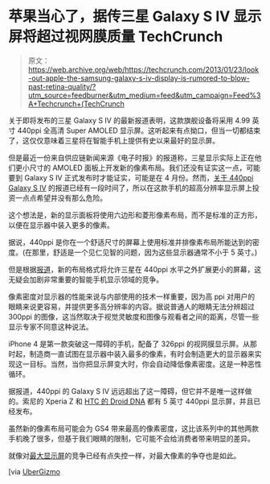 # 苹果当心了，据传三星 Galaxy S IV 显示屏将超过视网膜质量 TechCrunch

> 原文：<https://web.archive.org/web/https://techcrunch.com/2013/01/23/look-out-apple-the-samsung-galaxy-s-iv-display-is-rumored-to-blow-past-retina-quality/?utm_source=feedburner&utm_medium=feed&utm_campaign=Feed%3A+Techcrunch+(TechCrunch>

关于即将发布的三星 Galaxy S IV 的最新报道表明，这款旗舰设备将采用 4.99 英寸 440ppi 全高清 Super AMOLED 显示屏。这听起来有点拗口，但当一切都结束了，这仅仅意味着三星将在智能手机上提供有史以来最好的显示屏。

但是最近一份来自供应链新闻来源《电子时报》的报道称，三星显示实际上正在他们更小尺寸的 AMOLED 面板上开发新的像素布局。我们还没有证实这一点，可能要到 Galaxy S IV 正式发布时才能证实，可能是在 4 月份。然而，[关于 440ppi Galaxy S IV](https://web.archive.org/web/20221209055112/https://beta.techcrunch.com/2013/01/18/samsung-galaxy-s-iv-early-rumor-roundup-8-core-exynos-5-proc-5-440ppi-display-wireless-charging/) 的报道已经有一段时间了，所以在这款手机的超高分辨率显示屏上投资一点点希望并没有那么危险。

这个想法是，新的显示面板将使用六边形和菱形像素布局，而不是标准的正方形，以便在显示器中装入更多的像素。

据说，440ppi 是你在一个舒适尺寸的屏幕上使用标准并排像素布局所能达到的密度。(在那里，舒适是一个见仁见智的问题，因为这些显示器通常不小于 5 英寸。)

但是根据[报道](https://web.archive.org/web/20221209055112/http://www.digitimes.com/news/a20130118PD208.html)，新的布局格式将允许三星在 440ppi 水平之外扩展更小的屏幕，这无疑会加剧非常重要的智能手机显示领域的竞争。

像素密度对显示器的性能来说与内部使用的技术一样重要，因为高 ppi 对用户的眼睛来说更容易，并提供更多高分辨率的内容。据说普通人的眼睛无法分辨超过 300ppi 的图像，这当然取决于视觉灵敏度和图像与观看者之间的距离，尽管一些显示专家不同意这种说法。

iPhone 4 是第一款突破这一障碍的手机，配备了 326ppi 的视网膜显示屏。从那时起，制造商一直试图在显示器中装入最多的像素，有时会制造更大的显示器来实现这一目标。当然，当你把显示屏变大时，你会自动降低像素密度。这是一种恶性循环。

据报道，440ppi 的 Galaxy S IV 远远超出了这一障碍，但它并不是唯一这样做的。索尼的 Xperia Z 和 [HTC 的 Droid DNA](https://web.archive.org/web/20221209055112/https://beta.techcrunch.com/2012/11/21/htc-droid-dna-review/) 都有 5 英寸 440ppi 显示屏，并且已经发布。

虽然新的像素布局可能会为 GS4 带来最高的像素密度，这比该系列中的其他两款手机晚了很多，但基于我们眼睛的限制，它可能不会给消费者带来明显的差异。

就像对[最大显示屏](https://web.archive.org/web/20221209055112/https://beta.techcrunch.com/2013/01/21/please-let-this-leaked-6-4-inch-1080p-sony-phone-be-a-joke/)的竞争已经有点失控一样，对最大像素的争夺也是如此。

[via [UberGizmo](https://web.archive.org/web/20221209055112/http://www.ubergizmo.com/2013/01/samsung-galaxy-s4-could-feature-higher-than-440-ppi-display/)